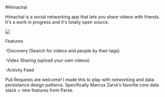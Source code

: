 
#Himachal

Himachal is a social networking app that lets you share videos with friends. It's a work in progress and it's totally open source. 

![](snapsmaller2.gif)


Features

 -Discovery (Search for videos and people by their tags)
 
 -Video Sharing (upload your own videos) 
 
 -Activity Feed
  

Pull Requests are welcome! I made this to play with networking and data persistance design patterns. Specifically Marcus Zarra's favorite core data stack + new features from Parse.

